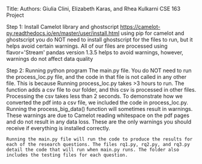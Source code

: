 Title:
Authors: Giulia Clini, Elizabeth Karas, and Rhea Kulkarni
CSE 163 Project

Step 1: Install Camelot library and ghostscript
    https://camelot-py.readthedocs.io/en/master/user/install.html using pip for camelot and ghostscript
    you do NOT need to install ghostscript for the files to run, but it helps avoid certain warnings. All of our files are processed using flavor='Stream'
    pandas version 1.3.5 helps to avoid warnings, however, warnings do not affect data quality


Step 2: Running python program
    The main.py file.
    You do NOT need to run the process_loc.py file, and the code in that file is not called in any
    other file. This is because Running process_loc.py takes >3 hours to run. The function adds a csv file
    to our folder, and this csv is processed in other files. Processing the csv takes less than 2 seconds.
    To demonstrate how we converted the pdf into a csv file, we included the code in process_loc.py. Running
    the process_big_data() function will sometimes result in warnings. These warnings are due to Camelot reading whitespace on the pdf pages and do not result in any data loss. These are the only warnings you should receive if everything is installed correctly.

    Running the main.py file will run the code to produce the results for each of the research questions. The files rq1.py, rq2.py, and rq3.py detail the code that will run when main.py runs. The folder also includes the testing files for each question.
